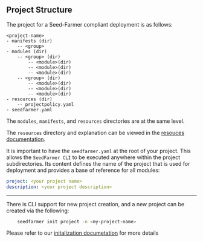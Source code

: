 ## Project Structure

The project for a Seed-Farmer compliant deployment is as follows:

```
<project-name>
- manifests (dir)
    -- <group>
- modules (dir)
    -- <group> (dir)
        -- <module>(dir)
        -- <module>(dir)
        -- <module>(dir)
    -- <group> (dir)
        -- <module>(dir)
        -- <module>(dir)
        -- <module>(dir)
- resources (dir)
    -- projectpolicy.yaml
- seedfarmer.yaml
```
The `modules`, `manifests`, and `resources` directories are at the same level. 

The `resources` directory and explanation can be viewed in the [resouces documentation](resources.md).

It is important to have the ```seedfarmer.yaml``` at the root of your project.  This allows the `SeedFarmer CLI` to be executed anywhere within the project subdirectories.  Its content defines the name of the project that is used for deployment and provides a base of reference for all modules:
```yaml
project: <your project name>
description: <your project description>
```
***
There is CLI support for new project creation, and a new project can be created via the following:
```bash
    seedfarmer init project -n <my-project-name>
```

Please refer to our [initalization documetation](cookiecutter.md) for more details

